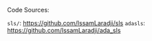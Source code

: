 Code Sources:

`sls/`: https://github.com/IssamLaradji/sls
`adasls`: https://github.com/IssamLaradji/ada_sls

